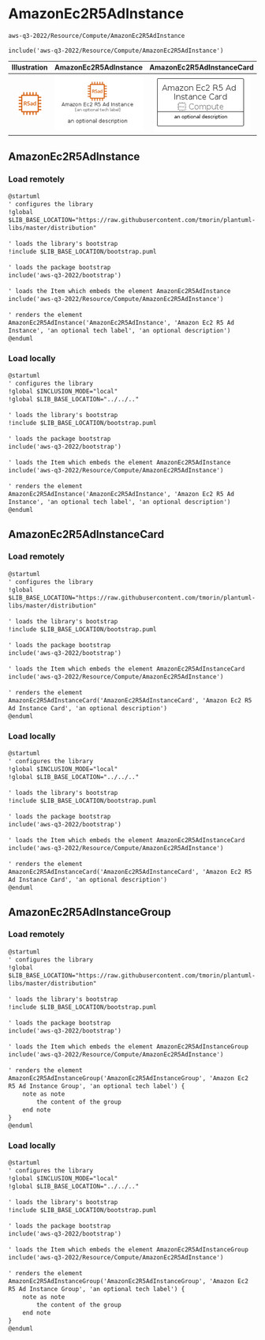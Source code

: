 # AmazonEc2R5AdInstance


```text
aws-q3-2022/Resource/Compute/AmazonEc2R5AdInstance
```

```text
include('aws-q3-2022/Resource/Compute/AmazonEc2R5AdInstance')
```



| Illustration | AmazonEc2R5AdInstance | AmazonEc2R5AdInstanceCard | AmazonEc2R5AdInstanceGroup |
| :---: | :---: | :---: | :---: |
| ![illustration for Illustration](../../../aws-q3-2022/Resource/Compute/AmazonEc2R5AdInstance.png) | ![illustration for AmazonEc2R5AdInstance](../../../aws-q3-2022/Resource/Compute/AmazonEc2R5AdInstance.Local.png) | ![illustration for AmazonEc2R5AdInstanceCard](../../../aws-q3-2022/Resource/Compute/AmazonEc2R5AdInstanceCard.Local.png) | ![illustration for AmazonEc2R5AdInstanceGroup](../../../aws-q3-2022/Resource/Compute/AmazonEc2R5AdInstanceGroup.Local.png) |




## AmazonEc2R5AdInstance

### Load remotely
```plantuml
@startuml
' configures the library
!global $LIB_BASE_LOCATION="https://raw.githubusercontent.com/tmorin/plantuml-libs/master/distribution"

' loads the library's bootstrap
!include $LIB_BASE_LOCATION/bootstrap.puml

' loads the package bootstrap
include('aws-q3-2022/bootstrap')

' loads the Item which embeds the element AmazonEc2R5AdInstance
include('aws-q3-2022/Resource/Compute/AmazonEc2R5AdInstance')

' renders the element
AmazonEc2R5AdInstance('AmazonEc2R5AdInstance', 'Amazon Ec2 R5 Ad Instance', 'an optional tech label', 'an optional description')
@enduml
```

### Load locally
```plantuml
@startuml
' configures the library
!global $INCLUSION_MODE="local"
!global $LIB_BASE_LOCATION="../../.."

' loads the library's bootstrap
!include $LIB_BASE_LOCATION/bootstrap.puml

' loads the package bootstrap
include('aws-q3-2022/bootstrap')

' loads the Item which embeds the element AmazonEc2R5AdInstance
include('aws-q3-2022/Resource/Compute/AmazonEc2R5AdInstance')

' renders the element
AmazonEc2R5AdInstance('AmazonEc2R5AdInstance', 'Amazon Ec2 R5 Ad Instance', 'an optional tech label', 'an optional description')
@enduml
```

## AmazonEc2R5AdInstanceCard

### Load remotely
```plantuml
@startuml
' configures the library
!global $LIB_BASE_LOCATION="https://raw.githubusercontent.com/tmorin/plantuml-libs/master/distribution"

' loads the library's bootstrap
!include $LIB_BASE_LOCATION/bootstrap.puml

' loads the package bootstrap
include('aws-q3-2022/bootstrap')

' loads the Item which embeds the element AmazonEc2R5AdInstanceCard
include('aws-q3-2022/Resource/Compute/AmazonEc2R5AdInstance')

' renders the element
AmazonEc2R5AdInstanceCard('AmazonEc2R5AdInstanceCard', 'Amazon Ec2 R5 Ad Instance Card', 'an optional description')
@enduml
```

### Load locally
```plantuml
@startuml
' configures the library
!global $INCLUSION_MODE="local"
!global $LIB_BASE_LOCATION="../../.."

' loads the library's bootstrap
!include $LIB_BASE_LOCATION/bootstrap.puml

' loads the package bootstrap
include('aws-q3-2022/bootstrap')

' loads the Item which embeds the element AmazonEc2R5AdInstanceCard
include('aws-q3-2022/Resource/Compute/AmazonEc2R5AdInstance')

' renders the element
AmazonEc2R5AdInstanceCard('AmazonEc2R5AdInstanceCard', 'Amazon Ec2 R5 Ad Instance Card', 'an optional description')
@enduml
```

## AmazonEc2R5AdInstanceGroup

### Load remotely
```plantuml
@startuml
' configures the library
!global $LIB_BASE_LOCATION="https://raw.githubusercontent.com/tmorin/plantuml-libs/master/distribution"

' loads the library's bootstrap
!include $LIB_BASE_LOCATION/bootstrap.puml

' loads the package bootstrap
include('aws-q3-2022/bootstrap')

' loads the Item which embeds the element AmazonEc2R5AdInstanceGroup
include('aws-q3-2022/Resource/Compute/AmazonEc2R5AdInstance')

' renders the element
AmazonEc2R5AdInstanceGroup('AmazonEc2R5AdInstanceGroup', 'Amazon Ec2 R5 Ad Instance Group', 'an optional tech label') {
    note as note
        the content of the group
    end note
}
@enduml
```

### Load locally
```plantuml
@startuml
' configures the library
!global $INCLUSION_MODE="local"
!global $LIB_BASE_LOCATION="../../.."

' loads the library's bootstrap
!include $LIB_BASE_LOCATION/bootstrap.puml

' loads the package bootstrap
include('aws-q3-2022/bootstrap')

' loads the Item which embeds the element AmazonEc2R5AdInstanceGroup
include('aws-q3-2022/Resource/Compute/AmazonEc2R5AdInstance')

' renders the element
AmazonEc2R5AdInstanceGroup('AmazonEc2R5AdInstanceGroup', 'Amazon Ec2 R5 Ad Instance Group', 'an optional tech label') {
    note as note
        the content of the group
    end note
}
@enduml
```

